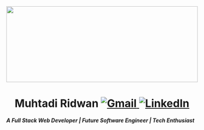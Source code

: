<img src="https://media.tenor.com/6aSncIN19j8AAAAC/banner.gif" height=200 width=100%>
<h1 align=center> Muhtadi Ridwan</a> 
  <a href="mailto:muhtadiridwan5@gmail.com"> 
        <img src="https://img.shields.io/badge/-Gmail-c14438?style=flat&logo=Gmail&logoColor=white" alt="Gmail">
    </a>  
  <a href="https://www.linkedin.com/in/muhtadi-ridwan-6b53341b8/"> 
        <img src="https://img.shields.io/badge/-LinkedIn-blue?style=flat&logo=Linkedin&logoColor=white" alt="LinkedIn">
  </a></img></h1>  
</a>
 
 <em><strong>A Full Stack Web Developer | Future Software Engineer | Tech Enthusiast</em>
